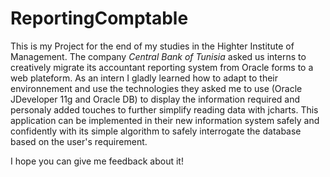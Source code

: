 # ReportingComptable
This is my Project for the end of my studies in the Highter Institute of Management.
The company *Central Bank of Tunisia* asked us interns to creatively migrate its accountant reporting system from Oracle forms to a web plateform.
As an intern I gladly learned how to adapt to their environnement and use the technologies they asked me to use (Oracle JDeveloper 11g and Oracle DB) to display the information required and personaly added touches to further simplify reading data with jcharts.
This application can be implemented in their new information system safely and confidently with its simple algorithm to safely interrogate the database based on the user's requirement.

I hope you can give me feedback about it!
